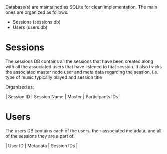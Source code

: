 Database(s) are maintained as SQLite for clean implementation. The main
ones are organized as follows:

- Sessions (sessions.db)
- Users    (users.db)

# Sessions
The sessions DB contains all the sessions that have been created along with
all the associated users that have listened to that session. It also tracks
the associated master node user and meta data regarding the session, i.e.
type of music typically played and session title

Organized as:

| Session ID | Session Name | Master | Participants IDs | 

# Users
The users DB contains each of the users, their associated metadata, and all
of the sessions they are a part of.

| User ID | Metadata | Session IDs |